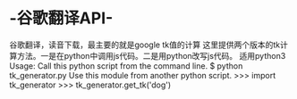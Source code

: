 # -谷歌翻译API-
谷歌翻译，读音下载，最主要的就是google tk值的计算
这里提供两个版本的tk计算方法。一是在python中调用js代码。二是用python改写js代码。
适用python3
Usage:
    Call this python script from the command line.
        $ python tk_generator.py <word>
    Use this module from another python script.
        >>> import tk_generator
        >>> tk_generator.get_tk('dog')
